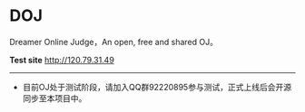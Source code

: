 # DOJ
Dreamer Online Judge，An open, free and shared OJ。

**Test site** http://120.79.31.49

---

* 目前OJ处于测试阶段，请加入QQ群92220895参与测试，正式上线后会开源同步至本项目中。
